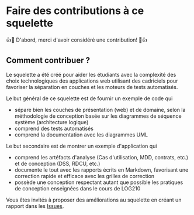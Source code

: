 # Faire des contributions à ce squelette

:+1::tada: D'abord, merci d'avoir considéré une contribution! :tada::+1:

## Comment contribuer ?

Le squelette a été créé pour aider les étudiants avec la complexité des choix technologiques des applications web utilisant des cadriciels pour favoriser la séparation en couches et les moteurs de tests automatisés.

Le but général de ce squelette est de fournir un exemple de code qui

- sépare bien les couches de présentation (web) et de domaine, selon la méthodologie de conception basée sur les diagrammes de séquence système (architecture logique)
- comprend des tests automatisés
- comprend la documentation avec les diagrammes UML

Le but secondaire est de montrer un exemple d'application qui

- comprend les artéfacts d'analyse (Cas d'utilisation, MDD, contrats, etc.) et de conception (DSS, RDCU, etc.)
- documente le tout avec les rapports écrits en Markdown, favorisant une correction rapide et efficace avec les grilles de correction
- possède une conception respectant autant que possible les pratiques de conception enseignées dans le cours de LOG210

Vous êtes invités à proposer des améliorations au squelette en créant un rapport dans les [Issues](https://github.com/profcfuhrmanets/log210-jeu-de-des-node-express-ts/issues).

